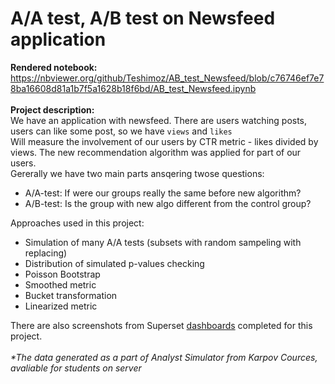 # A/A test, A/B test on Newsfeed application 
<b>Rendered notebook:</b><br>
https://nbviewer.org/github/Teshimoz/AB_test_Newsfeed/blob/c76746ef7e78ba16608d81a1b7f5a1628b18f6bd/AB_test_Newsfeed.ipynb
<br><br>
<b>Project description:</b><br>
We have an application with newsfeed. There are users watching posts, users can like some post, so we have `views` and `likes`<br> 
Will measure the involvement of our users by CTR metric - likes divided by views.
The new recommendation algorithm was applied for part of our users.<br>
Gererally we have two main parts ansqering twose questions:

* A/A-test: If were our groups really the same before new algorithm?
* A/B-test: Is the group with new algo different from the control group?

Approaches used in this project:
* Simulation of many A/A tests (subsets with random sampeling with replacing)
* Distribution of simulated p-values checking
* Poisson Bootstrap
* Smoothed metric
* Bucket transformation
* Linearized metric

There are also screenshots from Superset [dashboards](dashboards) completed for this project.<br><br>
<i>*The data generated as a part of Analyst Simulator from Karpov Cources, <br>
  avaliable for students on server</i>
